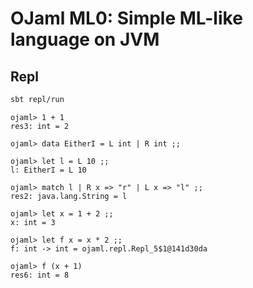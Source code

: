 # OJaml ML0: Simple ML-like language on JVM

## Repl

```sh
sbt repl/run
```

```
ojaml> 1 + 1
res3: int = 2

ojaml> data EitherI = L int | R int ;;

ojaml> let l = L 10 ;;
l: EitherI = L 10

ojaml> match l | R x => "r" | L x => "l" ;;
res2: java.lang.String = l

ojaml> let x = 1 + 2 ;;
x: int = 3

ojaml> let f x = x * 2 ;;
f: int -> int = ojaml.repl.Repl_5$1@141d30da

ojaml> f (x + 1)
res6: int = 8
```
